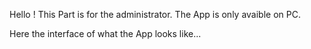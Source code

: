 Hello ! This Part is for the administrator. The App is only avaible on PC. 

Here the interface of what the App looks like...

